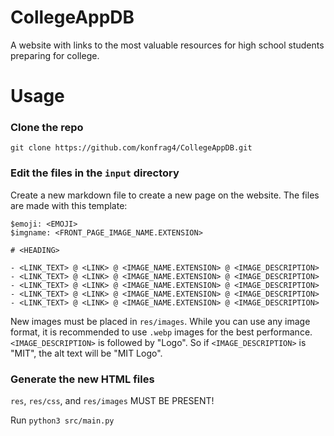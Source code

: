 # CollegeAppDB
A website with links to the most valuable resources for high school students preparing for college.

# Usage
### Clone the repo
`git clone https://github.com/konfrag4/CollegeAppDB.git`

### Edit the files in the `input` directory
Create a new markdown file to create a new page on the website.
The files are made with this template:

```
$emoji: <EMOJI>
$imgname: <FRONT_PAGE_IMAGE_NAME.EXTENSION>

# <HEADING>

- <LINK_TEXT> @ <LINK> @ <IMAGE_NAME.EXTENSION> @ <IMAGE_DESCRIPTION>
- <LINK_TEXT> @ <LINK> @ <IMAGE_NAME.EXTENSION> @ <IMAGE_DESCRIPTION>
- <LINK_TEXT> @ <LINK> @ <IMAGE_NAME.EXTENSION> @ <IMAGE_DESCRIPTION>
- <LINK_TEXT> @ <LINK> @ <IMAGE_NAME.EXTENSION> @ <IMAGE_DESCRIPTION>
- <LINK_TEXT> @ <LINK> @ <IMAGE_NAME.EXTENSION> @ <IMAGE_DESCRIPTION>
```
New images must be placed in `res/images`.
While you can use any image format, it is recommended to use `.webp` images for the best performance.
`<IMAGE_DESCRIPTION>` is followed by "Logo". So if `<IMAGE_DESCRIPTION>` is "MIT", the alt text will be "MIT Logo".

### Generate the new HTML files
`res`, `res/css`, and `res/images` MUST BE PRESENT!

Run `python3 src/main.py`
